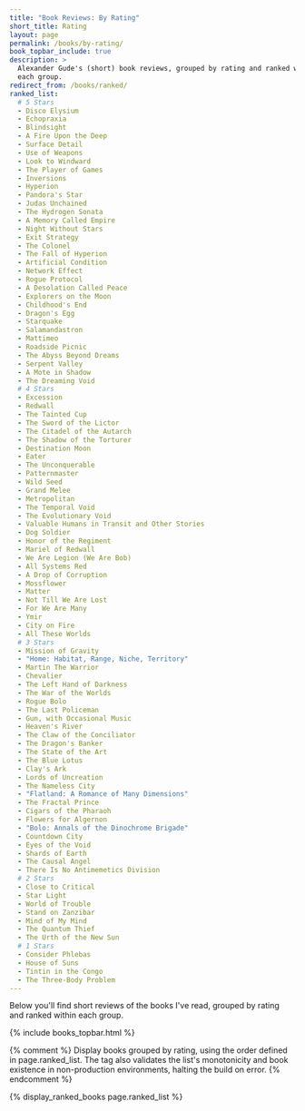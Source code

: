 ```yaml
---
title: "Book Reviews: By Rating"
short_title: Rating
layout: page
permalink: /books/by-rating/
book_topbar_include: true
description: >
  Alexander Gude's (short) book reviews, grouped by rating and ranked within
  each group.
redirect_from: /books/ranked/
ranked_list:
  # 5 Stars
  - Disco Elysium
  - Echopraxia
  - Blindsight
  - A Fire Upon the Deep
  - Surface Detail
  - Use of Weapons
  - Look to Windward
  - The Player of Games
  - Inversions
  - Hyperion
  - Pandora's Star
  - Judas Unchained
  - The Hydrogen Sonata
  - A Memory Called Empire
  - Night Without Stars
  - Exit Strategy
  - The Colonel
  - The Fall of Hyperion
  - Artificial Condition
  - Network Effect
  - Rogue Protocol
  - A Desolation Called Peace
  - Explorers on the Moon
  - Childhood's End
  - Dragon's Egg
  - Starquake
  - Salamandastron
  - Mattimeo
  - Roadside Picnic
  - The Abyss Beyond Dreams
  - Serpent Valley
  - A Mote in Shadow
  - The Dreaming Void
  # 4 Stars
  - Excession
  - Redwall
  - The Tainted Cup
  - The Sword of the Lictor
  - The Citadel of the Autarch
  - The Shadow of the Torturer
  - Destination Moon
  - Eater
  - The Unconquerable
  - Patternmaster
  - Wild Seed
  - Grand Melee
  - Metropolitan
  - The Temporal Void
  - The Evolutionary Void
  - Valuable Humans in Transit and Other Stories
  - Dog Soldier
  - Honor of the Regiment
  - Mariel of Redwall
  - We Are Legion (We Are Bob)
  - All Systems Red
  - A Drop of Corruption
  - Mossflower
  - Matter
  - Not Till We Are Lost
  - For We Are Many
  - Ymir
  - City on Fire
  - All These Worlds
  # 3 Stars
  - Mission of Gravity
  - "Home: Habitat, Range, Niche, Territory"
  - Martin The Warrior
  - Chevalier
  - The Left Hand of Darkness
  - The War of the Worlds
  - Rogue Bolo
  - The Last Policeman
  - Gun, with Occasional Music
  - Heaven's River
  - The Claw of the Conciliator
  - The Dragon's Banker
  - The State of the Art
  - The Blue Lotus
  - Clay's Ark
  - Lords of Uncreation
  - The Nameless City
  - "Flatland: A Romance of Many Dimensions"
  - The Fractal Prince
  - Cigars of the Pharaoh
  - Flowers for Algernon
  - "Bolo: Annals of the Dinochrome Brigade"
  - Countdown City
  - Eyes of the Void
  - Shards of Earth
  - The Causal Angel
  - There Is No Antimemetics Division
  # 2 Stars
  - Close to Critical
  - Star Light
  - World of Trouble
  - Stand on Zanzibar
  - Mind of My Mind
  - The Quantum Thief
  - The Urth of the New Sun
  # 1 Stars
  - Consider Phlebas
  - House of Suns
  - Tintin in the Congo
  - The Three-Body Problem
---
```


Below you'll find short reviews of the books I've read, grouped by rating and
ranked within each group.

{% include books_topbar.html %}

{% comment %}
Display books grouped by rating, using the order defined in page.ranked_list.
The tag also validates the list's monotonicity and book existence in
non-production environments, halting the build on error.
{% endcomment %}

{% display_ranked_books page.ranked_list %}
